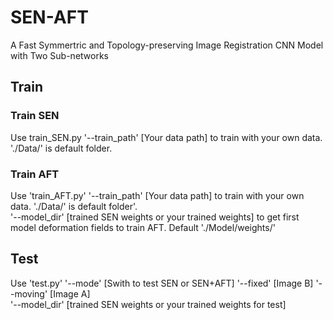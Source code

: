 # SEN-AFT
A Fast Symmertric and Topology-preserving Image Registration CNN Model with Two Sub-networks
## Train 
### Train SEN 
Use train_SEN.py '--train_path' [Your data path] to train with your own data. './Data/' is default folder.
### Train AFT
Use 'train_AFT.py' '--train_path' [Your data path] to train with your own data. './Data/' is default folder'.  
                 '--model_dir' [trained SEN weights or your trained weights] to get first model deformation fields to train AFT. Default './Model/weights/'  
## Test
Use 'test.py' '--mode' [Swith to test SEN or SEN+AFT] '--fixed' [Image B] '--moving' [Image A]  
            '--model_dir' [trained SEN weights or your trained weights for test]
